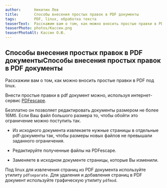 ```yaml
---
author:      Никитин Лев
title:       Способы внесения простых правок в PDF документы
tags:        PDF, linux, обработка текста
teaserText:  Расскажим вам о том, как можно вносить простые правки в PDF под linux.
teaserPhoto: photos/Кассин.png
teaserPhotoAlt: Кассин О.Ю.
---
```


## Способы внесения простых правок в PDF документыСпособы внесения простых правок в PDF документы

Расскажим вам о том, как можно вносить простые правки в PDF под linux.

Внести простые правки в pdf документ можно, используя интернет-сервис [PDFescape](http://www.pdfescape.com/).

Безплатно он позволяет редактировать документы размером не более 16Мб.
Если Ваш файл большого размера то, чтобы обойти это ограничение можно поступить так.

* Из исходного документа извлекаете нужные страницы в отдельные pdf-документы так, чтобы размеры новых файлов не превышали
  заданного ограничения.

* Редактируйте полученные файлы на PDFescape.

* Заменяете в исходном документе страницы, которые Вы изменили.

Под linux для извлечения страниц из PDF документа используйте утилиту `pdfseparate`.
Для удаления и добавления страниц в PDF документ используйте графическую утилиту `pdfmod`.

